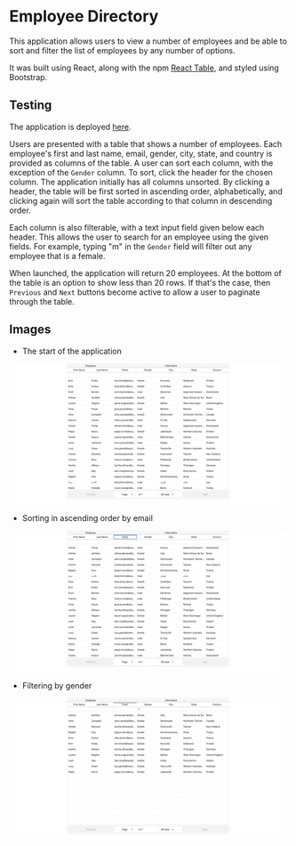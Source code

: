# Employee Directory

This application allows users to view a number of employees and be able to sort and filter the list of employees by any number of options.

It was built using React, along with the npm [React Table](https://www.npmjs.com/package/react-table-v6), and styled using Bootstrap. 

## Testing 

The application is deployed [here](https://mattjavier.github.io/employee-directory/). 

Users are presented with a table that shows a number of employees. Each employee's first and last name, email, gender, city, state, and country is provided as columns of the table. A user can sort each column, with the exception of the `Gender` column. To sort, click the header for the chosen column. The application initially has all columns unsorted. By clicking a header, the table will be first sorted in ascending order, alphabetically, and clicking again will sort the table according to that column in descending order. 

Each column is also filterable, with a text input field given below each header. This allows the user to search for an employee using the given fields. For example, typing "m" in the `Gender` field will filter out any employee that is a female. 

When launched, the application will return 20 employees. At the bottom of the table is an option to show less than 20 rows. If that's the case, then `Previous` and `Next` buttons become active to allow a user to paginate through the table.

## Images

* The start of the application

<img src="./images/start.png" width="500">

* Sorting in ascending order by email

<img src="./images/sort.png" width="500">

* Filtering by gender

<img src="./images/filter.png" width="500"> 